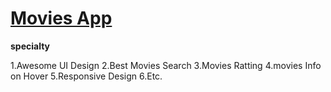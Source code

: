 # [Movies App](https://arshadkhan615.github.io/Boom-Movies-App)

**specialty**

1.Awesome UI Design 
2.Best Movies Search 
3.Movies Ratting 
4.movies Info on Hover
5.Responsive Design
6.Etc.
